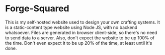 # Forge-Squared

This is my self-hosted website used to design your own crafting systems. 
It is a static-content type website using Node JS, with no backend whatsoever. Files are generated in browser client-side, so there's no need to send data to a server.
Also, don't expect the website to be up 100% of the time. Don't even expect it to be up 20% of the time, at least until it's done.
